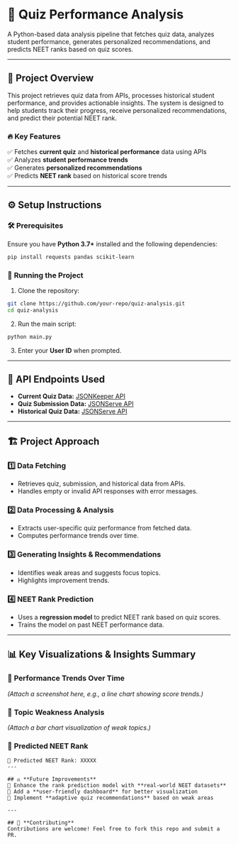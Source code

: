 # 🌟 Quiz Performance Analysis

A Python-based data analysis pipeline that fetches quiz data, analyzes student performance, generates personalized recommendations, and predicts NEET ranks based on quiz scores.

---

## 📌 Project Overview  

This project retrieves quiz data from APIs, processes historical student performance, and provides actionable insights. The system is designed to help students track their progress, receive personalized recommendations, and predict their potential NEET rank.

### 🔥 **Key Features**  

✅ Fetches **current quiz** and **historical performance** data using APIs  
✅ Analyzes **student performance trends**  
✅ Generates **personalized recommendations**  
✅ Predicts **NEET rank** based on historical score trends  

---

## ⚙️ **Setup Instructions**  

### 🛠 Prerequisites  

Ensure you have **Python 3.7+** installed and the following dependencies:

```bash
pip install requests pandas scikit-learn
```

### 🚀 **Running the Project**  

1. Clone the repository:

```bash
git clone https://github.com/your-repo/quiz-analysis.git
cd quiz-analysis
```

2. Run the main script:

```bash
python main.py
```

3. Enter your **User ID** when prompted.

---

## 💽 **API Endpoints Used**  

- **Current Quiz Data:** [JSONKeeper API](https://www.jsonkeeper.com/b/LLQT)  
- **Quiz Submission Data:** [JSONServe API](https://api.jsonserve.com/rJvd7g)  
- **Historical Quiz Data:** [JSONServe API](https://api.jsonserve.com/XgAgFJ)  

---

## 🏗 **Project Approach**  

### 1️⃣ **Data Fetching**  
- Retrieves quiz, submission, and historical data from APIs.  
- Handles empty or invalid API responses with error messages.  

### 2️⃣ **Data Processing & Analysis**  
- Extracts user-specific quiz performance from fetched data.  
- Computes performance trends over time.  

### 3️⃣ **Generating Insights & Recommendations**  
- Identifies weak areas and suggests focus topics.  
- Highlights improvement trends.  

### 4️⃣ **NEET Rank Prediction**  
- Uses a **regression model** to predict NEET rank based on quiz scores.  
- Trains the model on past NEET performance data.  

---

## 📊 **Key Visualizations & Insights Summary**  

### 📌 **Performance Trends Over Time**
*(Attach a screenshot here, e.g., a line chart showing score trends.)*

### 📌 **Topic Weakness Analysis**
*(Attach a bar chart visualization of weak topics.)*

### 📌 **Predicted NEET Rank**  
```
🏅 Predicted NEET Rank: XXXXX
---

## ⚖️ **Future Improvements**  
🚀 Enhance the rank prediction model with **real-world NEET datasets**  
🚀 Add a **user-friendly dashboard** for better visualization  
🚀 Implement **adaptive quiz recommendations** based on weak areas  

---

## 🤝 **Contributing**  
Contributions are welcome! Feel free to fork this repo and submit a PR.  


